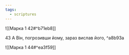 ```yaml
---
tags:
  - scriptures
---
```


![[Марка 1 42#^b71eb8]]

43 А Він, погрозивши йому, зараз вислав його, ^a8b93a

![[Марка 1 44#^ea3f59]]